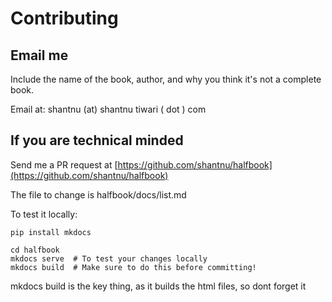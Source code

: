 # Contributing

## Email me

Include the name of the book, author, and why you think it's not a complete book.

Email at: shantnu (at)  shantnu tiwari  ( dot ) com


## If you are technical minded

Send me a PR request at [https://github.com/shantnu/halfbook](https://github.com/shantnu/halfbook)

The file to change is halfbook/docs/list.md

To test it locally:

```
pip install mkdocs

cd halfbook
mkdocs serve  # To test your changes locally
mkdocs build  # Make sure to do this before committing!
```

mkdocs build is the key thing, as it builds the html files, so dont forget it